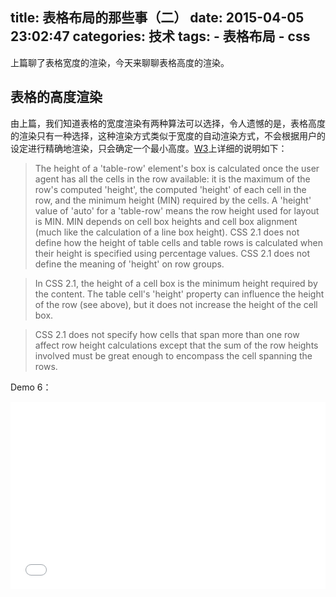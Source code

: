 title: 表格布局的那些事（二）
date: 2015-04-05 23:02:47
categories: 技术
tags: 
	- 表格布局
	- css
---
上篇聊了表格宽度的渲染，今天来聊聊表格高度的渲染。
<!--more -->
## 表格的高度渲染
由上篇，我们知道表格的宽度渲染有两种算法可以选择，令人遗憾的是，表格高度的渲染只有一种选择，这种渲染方式类似于宽度的自动渲染方式，不会根据用户的设定进行精确地渲染，只会确定一个最小高度。[W3](http://www.w3.org/TR/CSS2/tables.html#height-layout)上详细的说明如下：

>The height of a 'table-row' element's box is calculated once the user agent has all the cells in the row available: it is the maximum of the row's computed 'height', the computed 'height' of each cell in the row, and the minimum height (MIN) required by the cells. A 'height' value of 'auto' for a 'table-row' means the row height used for layout is MIN. MIN depends on cell box heights and cell box alignment (much like the calculation of a line box height). CSS 2.1 does not define how the height of table cells and table rows is calculated when their height is specified using percentage values. CSS 2.1 does not define the meaning of 'height' on row groups.

>In CSS 2.1, the height of a cell box is the minimum height required by the content. The table cell's 'height' property can influence the height of the row (see above), but it does not increase the height of the cell box.

>CSS 2.1 does not specify how cells that span more than one row affect row height calculations except that the sum of the row heights involved must be great enough to encompass the cell spanning the rows.

Demo 6：

<iframe width="100%" height="300" src="//jsfiddle.net/Yoghurts/008wrdjr/19/embedded/result,html,css/" allowfullscreen="allowfullscreen" frameborder="0"></iframe>

